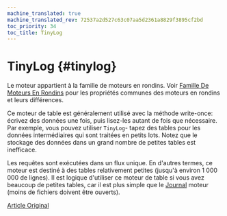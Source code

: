 ```yaml
---
machine_translated: true
machine_translated_rev: 72537a2d527c63c07aa5d2361a8829f3895cf2bd
toc_priority: 34
toc_title: TinyLog
---
```


# TinyLog {#tinylog}

Le moteur appartient à la famille de moteurs en rondins. Voir [Famille De Moteurs En Rondins](index.md) pour les propriétés communes des moteurs en rondins et leurs différences.

Ce moteur de table est généralement utilisé avec la méthode write-once: écrivez des données une fois, puis lisez-les autant de fois que nécessaire. Par exemple, vous pouvez utiliser `TinyLog`- tapez des tables pour les données intermédiaires qui sont traitées en petits lots. Notez que le stockage des données dans un grand nombre de petites tables est inefficace.

Les requêtes sont exécutées dans un flux unique. En d'autres termes, ce moteur est destiné à des tables relativement petites (jusqu'à environ 1 000 000 de lignes). Il est logique d'utiliser ce moteur de table si vous avez beaucoup de petites tables, car il est plus simple que le [Journal](log.md) moteur (moins de fichiers doivent être ouverts).

[Article Original](https://clickhouse.tech/docs/en/operations/table_engines/tinylog/) <!--hide-->
